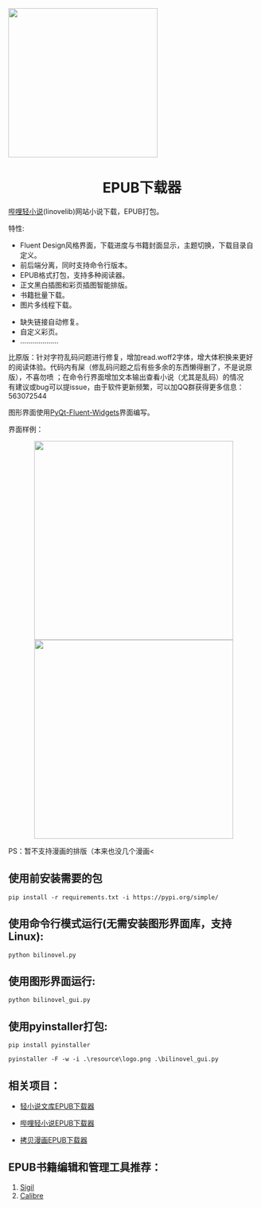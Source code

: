 
<div align="center">
  <img src="resource/logo_big.png" width="300" style="margin-right: 3000px;"/> 
</div>

<h1 align="center">
  &nbsp;&nbsp;&nbsp;&nbsp;&nbsp;EPUB下载器
</h1>





[哔哩轻小说](https://www.linovelib.com)(linovelib)网站小说下载，EPUB打包。

特性:

* Fluent Design风格界面，下载进度与书籍封面显示，主题切换，下载目录自定义。
* 前后端分离，同时支持命令行版本。
* EPUB格式打包，支持多种阅读器。
* 正文黑白插图和彩页插图智能排版。
* 书籍批量下载。
* 图片多线程下载。
<!-- * <del>多线程预缓存策略，下载速度快。</del>(网站限制访问频率，默认单线程下载) -->
* 缺失链接自动修复。
* 自定义彩页。
* ...................

比原版：针对字符乱码问题进行修复，增加read.woff2字体，增大体积换来更好的阅读体验。代码内有屎（修乱码问题之后有些多余的东西懒得删了，不是说原版），不喜勿喷 ；在命令行界面增加文本输出查看小说（尤其是乱码）的情况
<br>
有建议或bug可以提issue，由于软件更新频繁，可以加QQ群获得更多信息：563072544

图形界面使用[PyQt-Fluent-Widgets](https://pyqt-fluent-widgets.readthedocs.io/en/latest/index.html)界面编写。


界面样例：
<div align="center">
  <img src="resource/example1.png" width="400"/>
  <img src="resource/example2.png" width="400"/>
</div>

PS：暂不支持漫画的排版（本来也没几个漫画<
## 使用前安装需要的包
```
pip install -r requirements.txt -i https://pypi.org/simple/
```
## 使用命令行模式运行(无需安装图形界面库，支持Linux):
```
python bilinovel.py
```

## 使用图形界面运行:
```
python bilinovel_gui.py
```

## 使用pyinstaller打包:
```
pip install pyinstaller
```
```
pyinstaller -F -w -i .\resource\logo.png .\bilinovel_gui.py
```

## 相关项目：

* [轻小说文库EPUB下载器](https://github.com/ShqWW/lightnovel-download)

* [哔哩轻小说EPUB下载器](https://github.com/ShqWW/bilinovel-download)

* [拷贝漫画EPUB下载器](https://github.com/ShqWW/copymanga-download)


## EPUB书籍编辑和管理工具推荐：
1. [Sigil](https://sigil-ebook.com/) 
2. [Calibre](https://www.calibre-ebook.com/)

